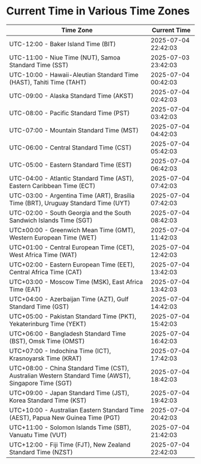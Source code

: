 # Current Time in Various Time Zones

| Time Zone | Current Time |
|-----------|--------------|
| UTC-12:00 - Baker Island Time (BIT) | 2025-07-04 22:42:03 |
| UTC-11:00 - Niue Time (NUT), Samoa Standard Time (SST) | 2025-07-03 23:42:03 |
| UTC-10:00 - Hawaii-Aleutian Standard Time (HAST), Tahiti Time (TAHT) | 2025-07-04 00:42:03 |
| UTC-09:00 - Alaska Standard Time (AKST) | 2025-07-04 02:42:03 |
| UTC-08:00 - Pacific Standard Time (PST) | 2025-07-04 03:42:03 |
| UTC-07:00 - Mountain Standard Time (MST) | 2025-07-04 04:42:03 |
| UTC-06:00 - Central Standard Time (CST) | 2025-07-04 05:42:03 |
| UTC-05:00 - Eastern Standard Time (EST) | 2025-07-04 06:42:03 |
| UTC-04:00 - Atlantic Standard Time (AST), Eastern Caribbean Time (ECT) | 2025-07-04 07:42:03 |
| UTC-03:00 - Argentina Time (ART), Brasília Time (BRT), Uruguay Standard Time (UYT) | 2025-07-04 07:42:03 |
| UTC-02:00 - South Georgia and the South Sandwich Islands Time (SGT) | 2025-07-04 08:42:03 |
| UTC±00:00 - Greenwich Mean Time (GMT), Western European Time (WET) | 2025-07-04 11:42:03 |
| UTC+01:00 - Central European Time (CET), West Africa Time (WAT) | 2025-07-04 12:42:03 |
| UTC+02:00 - Eastern European Time (EET), Central Africa Time (CAT) | 2025-07-04 13:42:03 |
| UTC+03:00 - Moscow Time (MSK), East Africa Time (EAT) | 2025-07-04 13:42:03 |
| UTC+04:00 - Azerbaijan Time (AZT), Gulf Standard Time (GST) | 2025-07-04 14:42:03 |
| UTC+05:00 - Pakistan Standard Time (PKT), Yekaterinburg Time (YEKT) | 2025-07-04 15:42:03 |
| UTC+06:00 - Bangladesh Standard Time (BST), Omsk Time (OMST) | 2025-07-04 16:42:03 |
| UTC+07:00 - Indochina Time (ICT), Krasnoyarsk Time (KRAT) | 2025-07-04 17:42:03 |
| UTC+08:00 - China Standard Time (CST), Australian Western Standard Time (AWST), Singapore Time (SGT) | 2025-07-04 18:42:03 |
| UTC+09:00 - Japan Standard Time (JST), Korea Standard Time (KST) | 2025-07-04 19:42:03 |
| UTC+10:00 - Australian Eastern Standard Time (AEST), Papua New Guinea Time (PGT) | 2025-07-04 20:42:03 |
| UTC+11:00 - Solomon Islands Time (SBT), Vanuatu Time (VUT) | 2025-07-04 21:42:03 |
| UTC+12:00 - Fiji Time (FJT), New Zealand Standard Time (NZST) | 2025-07-04 22:42:03 |
